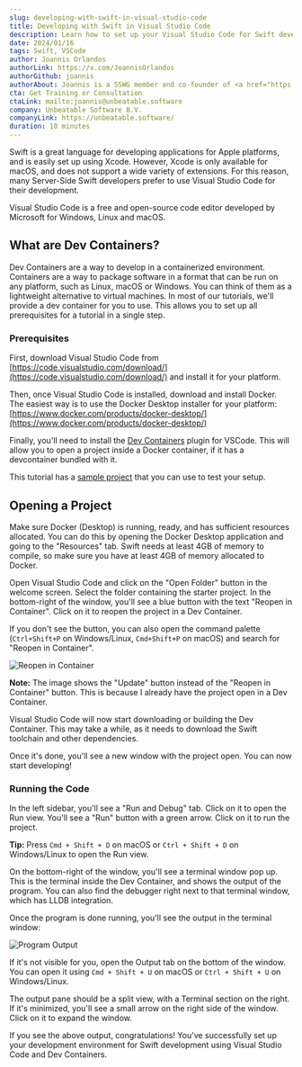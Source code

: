 ```yaml
---
slug: developing-with-swift-in-visual-studio-code
title: Developing with Swift in Visual Studio Code
description: Learn how to set up your Visual Studio Code for Swift development using Docker, Dev Containers and the Swift for VS Code extension.
date: 2024/01/16
tags: Swift, VSCode
author: Joannis Orlandos
authorLink: https://x.com/JoannisOrlandos
authorGithub: joannis
authorAbout: Joannis is a SSWG member and co-founder of <a href="https://unbeatable.software/">Unbeatable Software B.V.</a> and provides Full-Stack Swift Training and Consultation.
cta: Get Training or Consultation
ctaLink: mailto:joannis@unbeatable.software
company: Unbeatable Software B.V.
companyLink: https://unbeatable.software/
duration: 10 minutes
---
```


Swift is a great language for developing applications for Apple platforms, and is easily set up using Xcode.
However, Xcode is only available for macOS, and does not support a wide variety of extensions.
For this reason, many Server-Side Swift developers prefer to use Visual Studio Code for their development.

Visual Studio Code is a free and open-source code editor developed by Microsoft for Windows, Linux and macOS.

## What are Dev Containers?

Dev Containers are a way to develop in a containerized environment. Containers are a way to package software in a format that can be run on any platform, such as Linux, macOS or Windows.
You can think of them as a lightweight alternative to virtual machines. In most of our tutorials, we'll provide a dev container for you to use. This allows you to set up all prerequisites for a tutorial in a single step.

### Prerequisites

First, download Visual Studio Code from [https://code.visualstudio.com/download/](https://code.visualstudio.com/download/) and install it for your platform.

Then, once Visual Studio Code is installed, download and install Docker. The easiest way is to use the Docker Desktop installer for your platform: [https://www.docker.com/products/docker-desktop/](https://www.docker.com/products/docker-desktop/)

Finally, you'll need to install the [Dev Containers](https://marketplace.visualstudio.com/items?itemName=ms-vscode-remote.remote-containers) plugin for VSCode. This will allow you to open a project inside a Docker container, if it has a devcontainer bundled with it.

This tutorial has a [sample project](https://github.com/swift-on-server/developing-with-swift-in-visual-studio-code-sample) that you can use to test your setup.

## Opening a Project

Make sure Docker (Desktop) is running, ready, and has sufficient resources allocated. You can do this by opening the Docker Desktop application and going to the "Resources" tab.
Swift needs at least 4GB of memory to compile, so make sure you have at least 4GB of memory allocated to Docker.

Open Visual Studio Code and click on the "Open Folder" button in the welcome screen. Select the folder containing the starter project.
In the bottom-right of the window, you'll see a blue button with the text "Reopen in Container". Click on it to reopen the project in a Dev Container.

If you don't see the button, you can also open the command palette (`Ctrl+Shift+P` on Windows/Linux, `Cmd+Shift+P` on macOS) and search for "Reopen in Container".

![Reopen in Container](open-in-container.png)

**Note:** The image shows the "Update" button instead of the "Reopen in Container" button. This is because I already have the project open in a Dev Container.

Visual Studio Code will now start downloading or building the Dev Container. This may take a while, as it needs to download the Swift toolchain and other dependencies.

Once it's done, you'll see a new window with the project open. You can now start developing!

### Running the Code

In the left sidebar, you'll see a "Run and Debug" tab. Click on it to open the Run view. You'll see a "Run" button with a green arrow. Click on it to run the project.

**Tip:** Press `Cmd + Shift + D` on macOS or `Ctrl + Shift + D` on Windows/Linux to open the Run view.

On the bottom-right of the window, you'll see a terminal window pop up. This is the terminal inside the Dev Container, and shows the output of the program.
You can also find the debugger right next to that terminal window, which has LLDB integration.

Once the program is done running, you'll see the output in the terminal window:

![Program Output](program-output.png)

If it's not visible for you, open the Output tab on the bottom of the window. You can open it using `Cmd + Shift + U` on macOS or `Ctrl + Shift + U` on Windows/Linux.

The output pane should be a split view, with a Terminal section on the right. If it's minimized, you'll see a small arrow on the right side of the window. Click on it to expand the window.

If you see the above output, congratulations! You've successfully set up your development environment for Swift development using Visual Studio Code and Dev Containers.